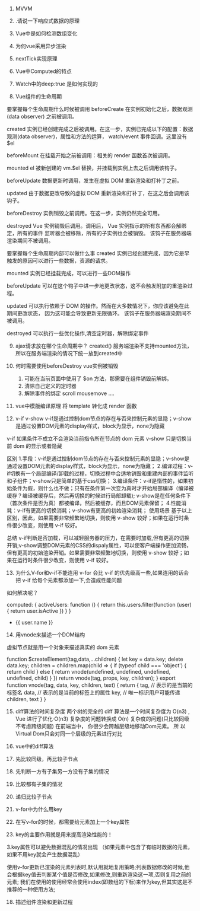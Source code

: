 1. MVVM

2. .请说一下响应式数据的原理

3. Vue中是如何检测数组变化

4. 为何vue采用异步渲染

5. nextTick实现原理

6. Vue中Computed的特点

7. Watch中的deep:true 是如何实现的 

8. Vue组件的生命周期

要掌握每个生命周期什么时候被调用 
beforeCreate 在实例初始化之后，数据观测(data observer) 之前被调用。 

created 实例已经创建完成之后被调用。在这一步，实例已完成以下的配置：数据观测(data observer)，属性和方法的运算， watch/event 事件回调。这里没有$el 

beforeMount 在挂载开始之前被调用：相关的 render 函数首次被调用。 

mounted el 被新创建的 vm.$el 替换，并挂载到实例上去之后调用该钩子。 

beforeUpdate 数据更新时调用，发生在虚拟 DOM 重新渲染和打补丁之前。 

updated 由于数据更改导致的虚拟 DOM 重新渲染和打补丁，在这之后会调用该钩子。 

beforeDestroy 实例销毁之前调用。在这一步，实例仍然完全可用。 

destroyed Vue 实例销毁后调用。调用后， Vue 实例指示的所有东西都会解绑定，所有的事件 监听器会被移除，所有的子实例也会被销毁。 该钩子在服务器端渲染期间不被调用。 


要掌握每个生命周期内部可以做什么事 
created 实例已经创建完成，因为它是早触发的原因可以进行一些数据，资源的请求。 

mounted 实例已经挂载完成，可以进行一些DOM操作 

beforeUpdate 可以在这个钩子中进一步地更改状态，这不会触发附加的重渲染过程。 

updated 可以执行依赖于 DOM 的操作。然而在大多数情况下，你应该避免在此期间更改状态， 因为这可能会导致更新无限循环。 该钩子在服务器端渲染期间不被调用。 

destroyed 可以执行一些优化操作,清空定时器，解除绑定事件

9. ajax请求放在哪个生命周期中？ 
		created()
服务端渲染不支持mounted方法，所以在服务端渲染的情况下统一放到created中 

10. 何时需要使用beforeDestroy 
	vue实例被销毁  
	1. 可能在当前页面中使用了 $on 方法，那需要在组件销毁前解绑。
	2. 清除自己定义的定时器 
	3. 解除事件的绑定 scroll mousemove .... 

11. vue中模版编译原理
	将 template 转化成 render 函数

12. v-if v-show
v-if是通过控制dom节点的存在与否来控制元素的显隐；v-show是通过设置DOM元素的display样式，block为显示，none为隐藏

v-if 如果条件不成立不会渲染当前指令所在节点的 dom 元素 
v-show 只是切换当前 dom 的显示或者隐藏 


区别
1.手段：v-if是通过控制dom节点的存在与否来控制元素的显隐；v-show是通过设置DOM元素的display样式，block为显示，none为隐藏；
2.编译过程：v-if切换有一个局部编译/卸载的过程，切换过程中合适地销毁和重建内部的事件监听和子组件；v-show只是简单的基于css切换；
3.编译条件：v-if是惰性的，如果初始条件为假，则什么也不做；只有在条件第一次变为真时才开始局部编译（编译被缓存？编译被缓存后，然后再切换的时候进行局部卸载); v-show是在任何条件下（首次条件是否为真）都被编译，然后被缓存，而且DOM元素保留；
4.性能消耗：v-if有更高的切换消耗；v-show有更高的初始渲染消耗；
使用场景
基于以上区别，因此，如果需要非常频繁地切换，则使用 v-show 较好；如果在运行时条件很少改变，则使用 v-if 较好。

总结
v-if判断是否加载，可以减轻服务器的压力，在需要时加载,但有更高的切换开销;v-show调整DOM元素的CSS的dispaly属性，可以使客户端操作更加流畅，但有更高的初始渲染开销。如果需要非常频繁地切换，则使用 v-show 较好；如果在运行时条件很少改变，则使用 v-if 较好。

13. 为什么V-for和v-if不能连用 
v-for 会比 v-if 的优先级高一些,如果连用的话会把 v-if 给每个元素都添加一下,会造成性能问题 

如何解决呢？

computed: {
	activeUsers: function () {
	return this.users.filter(function (user) {
	  return user.isActive
	})
}
}
<ul>
<li
  v-for="user in activeUsers"
  :key="user.id"
>
{{ user.name }}
</li>
</ul>

14. 用vnode来描述一个DOM结构

虚拟节点就是用一个对象来描述真实的 dom 元素

function $createElement(tag,data,...children) {
	let key = data.key;
	delete data.key;
	children = children.map(child => {
		if (typeof child === 'object') {
			return child
		} else {
			return vnode(undefined, undefined, undefined, undefined, child)
		}
	})
	return vnode(tag, props, key, children);
}
export function vnode(tag, data, key, children, text) {
	return {
		tag, // 表示的是当前的标签名
		data, // 表示的是当前的标签上的属性
		key, // 唯一标识用户可能传递
		children,
		text
	}
}

15. diff算法的时间复杂度
两个树的完全的 diff 算法是一个时间复杂度为 O(n3) , Vue 进行了优化·O(n3) 复杂度的问题转换成 O(n) 复杂度的问题(只比较同级不考虑跨级问题)  在前端当中， 你很少会跨越层级地移动Dom元素。 所 以 Virtual Dom只会对同一个层级的元素进行对比



16. vue中的diff算法
1. 先比较同级，再比较子节点
2. 先判断一方有子集另一方没有子集的情况
3. 比较都有子集的情况
4. 递归比较子节点



17. v-for中为什么用key

1. 在写v-for的时候，都需要给元素加上一个key属性

2. key的主要作用就是用来提高渲染性能的！

3.key属性可以避免数据混乱的情况出现 （如果元素中包含了有临时数据的元素，如果不用key就会产生数据混乱）

使用v-for更新已渲染的元素列表时,默认用就地复用策略;列表数据修改的时候,他会根据key值去判断某个值是否修改,如果修改,则重新渲染这一项,否则复用之前的元素;
我们在使用的使用经常会使用index(即数组的下标)来作为key,但其实这是不推荐的一种使用方法;

18. 描述组件渲染和更新过程


